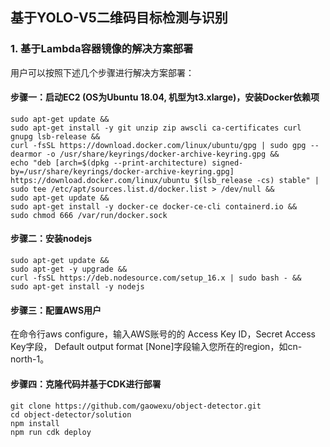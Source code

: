## 基于YOLO-V5二维码目标检测与识别


### 1. 基于Lambda容器镜像的解决方案部署

用户可以按照下述几个步骤进行解决方案部署：

#### 步骤一：启动EC2 (OS为Ubuntu 18.04, 机型为t3.xlarge)，安装Docker依赖项
```angular2html
sudo apt-get update && 
sudo apt-get install -y git unzip zip awscli ca-certificates curl gnupg lsb-release && 
curl -fsSL https://download.docker.com/linux/ubuntu/gpg | sudo gpg --dearmor -o /usr/share/keyrings/docker-archive-keyring.gpg &&
echo "deb [arch=$(dpkg --print-architecture) signed-by=/usr/share/keyrings/docker-archive-keyring.gpg] https://download.docker.com/linux/ubuntu $(lsb_release -cs) stable" | sudo tee /etc/apt/sources.list.d/docker.list > /dev/null &&
sudo apt-get update &&
sudo apt-get install -y docker-ce docker-ce-cli containerd.io &&
sudo chmod 666 /var/run/docker.sock
```


#### 步骤二：安装nodejs
```angular2html
sudo apt-get update &&
sudo apt-get -y upgrade &&
curl -fsSL https://deb.nodesource.com/setup_16.x | sudo bash - &&
sudo apt-get install -y nodejs
```

#### 步骤三：配置AWS用户
在命令行aws configure，输入AWS账号的的 Access Key ID，Secret Access Key字段，
Default output format [None]字段输入您所在的region，如cn-north-1。

#### 步骤四：克隆代码并基于CDK进行部署
```angular2html
git clone https://github.com/gaowexu/object-detector.git
cd object-detector/solution
npm install
npm run cdk deploy
```






